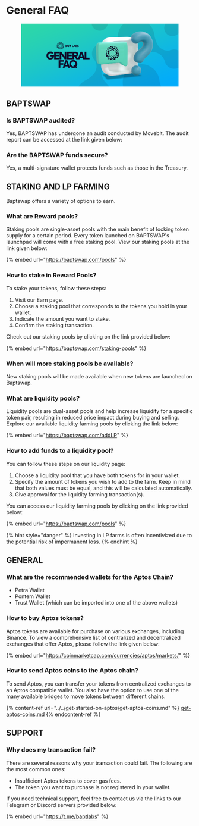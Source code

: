 # General FAQ

<figure><img src="../../.gitbook/assets/image (30).png" alt=""><figcaption></figcaption></figure>

## BAPTSWAP

### Is BAPTSWAP audited?

Yes, BAPTSWAP has undergone an audit conducted by Movebit. The audit report can be accessed at the link given below:

### Are the BAPTSWAP funds secure?

Yes, a multi-signature wallet protects funds such as those in the Treasury.

## STAKING AND LP FARMING

Baptswap offers a variety of options to earn.

### What are Reward pools?

Staking pools are single-asset pools with the main benefit of locking token supply for a certain period. Every token launched on BAPTSWAP's launchpad will come with a free staking pool. View our staking pools at the link given below:

{% embed url="https://baptswap.com/pools" %}

### How to stake in Reward Pools?

To stake your tokens, follow these steps:

1. Visit our Earn page.
2. Choose a staking pool that corresponds to the tokens you hold in your wallet.
3. Indicate the amount you want to stake.
4. Confirm the staking transaction.

Check out our staking pools by clicking on the link provided below:

{% embed url="https://baptswap.com/staking-pools" %}

### When will more staking pools be available?

New staking pools will be made available when new tokens are launched on Baptswap.

### What are liquidity pools?

Liquidity pools are dual-asset pools and help increase liquidity for a specific token pair, resulting in reduced price impact during buying and selling. Explore our available liquidity farming pools by clicking the link below:

{% embed url="https://baptswap.com/addLP" %}

### How to add funds to a liquidity pool?

You can follow these steps on our liquidity page:

1. Choose a liquidity pool that you have both tokens for in your wallet.
2. Specify the amount of tokens you wish to add to the farm. Keep in mind that both values must be equal, and this will be calculated automatically.
3. Give approval for the liquidity farming transaction(s).

You can access our liquidity farming pools by clicking on the link provided below:

{% embed url="https://baptswap.com/pools" %}

{% hint style="danger" %}
Investing in LP farms is often incentivized due to the potential risk of impermanent loss.
{% endhint %}

## GENERAL

### What are the recommended wallets for the Aptos Chain?

* Petra Wallet
* Pontem Wallet
* Trust Wallet (which can be imported into one of the above wallets)

### How to buy Aptos tokens?

Aptos tokens are available for purchase on various exchanges, including Binance. To view a comprehensive list of centralized and decentralized exchanges that offer Aptos, please follow the link given below:

{% embed url="https://coinmarketcap.com/currencies/aptos/markets/" %}

### How to send Aptos coins to the Aptos chain?

To send Aptos, you can transfer your tokens from centralized exchanges to an Aptos compatible wallet. You also have the option to use one of the many available bridges to move tokens between different chains.&#x20;

{% content-ref url="../../get-started-on-aptos/get-aptos-coins.md" %}
[get-aptos-coins.md](../../get-started-on-aptos/get-aptos-coins.md)
{% endcontent-ref %}

## SUPPORT

### Why does my transaction fail?

There are several reasons why your transaction could fail. The following are the most common ones:

* Insufficient Aptos tokens to cover gas fees.
* The token you want to purchase is not registered in your wallet.

If you need technical support, feel free to contact us via the links to our Telegram or Discord servers provided below:

{% embed url="https://t.me/baptlabs" %}
